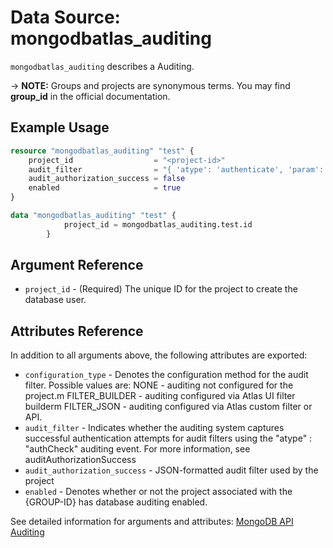 # Data Source: mongodbatlas_auditing

`mongodbatlas_auditing` describes a Auditing.

-> **NOTE:** Groups and projects are synonymous terms. You may find **group_id** in the official documentation.


## Example Usage

```terraform
resource "mongodbatlas_auditing" "test" {
	project_id                  = "<project-id>"
	audit_filter                = "{ 'atype': 'authenticate', 'param': {   'user': 'auditAdmin',   'db': 'admin',   'mechanism': 'SCRAM-SHA-1' }}"
	audit_authorization_success = false
	enabled                     = true
}

data "mongodbatlas_auditing" "test" {
			project_id = mongodbatlas_auditing.test.id
		}
```

## Argument Reference

* `project_id` - (Required) The unique ID for the project to create the database user.

## Attributes Reference

In addition to all arguments above, the following attributes are exported:

* `configuration_type` - Denotes the configuration method for the audit filter. Possible values are: NONE - auditing not configured for the project.m FILTER_BUILDER - auditing configured via Atlas UI filter builderm FILTER_JSON - auditing configured via Atlas custom filter or API.
* `audit_filter` - Indicates whether the auditing system captures successful authentication attempts for audit filters using the "atype" : "authCheck" auditing event. For more information, see auditAuthorizationSuccess
* `audit_authorization_success` - JSON-formatted audit filter used by the project
* `enabled` - Denotes whether or not the project associated with the {GROUP-ID} has database auditing enabled.


See detailed information for arguments and attributes: [MongoDB API Auditing](https://docs.atlas.mongodb.com/reference/api/auditing/)